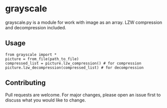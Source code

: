 # grayscale

grayscale.py is a module for work with image as an array. LZW compression and decompression included.

## Usage

```
from grayscale import *
picture = from_file(path_to_file)
compressed_list = picture.lzw_compression() # for compression
picture.lzw_decompression(compressed_list) # for decompression
```

## Contributing
Pull requests are welcome. For major changes, please open an issue first to discuss what you would like to change.
